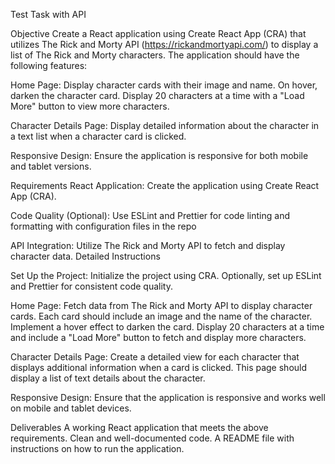 Test Task with API

Objective
Create a React application using Create React App (CRA) that utilizes The Rick and Morty API (https://rickandmortyapi.com/) to display a list of The Rick and Morty characters. The application should have the following features:

Home Page:
Display character cards with their image and name.
On hover, darken the character card.
Display 20 characters at a time with a "Load More" button to view more characters.

Character Details Page:
Display detailed information about the character in a text list when a character card is clicked.

Responsive Design: 
Ensure the application is responsive for both mobile and tablet versions.

Requirements
React Application:
Create the application using Create React App (CRA).

Code Quality (Optional):
Use ESLint and Prettier for code linting and formatting with configuration files in the repo

API Integration:
Utilize The Rick and Morty API to fetch and display character data.
Detailed Instructions

Set Up the Project:
Initialize the project using CRA.
Optionally, set up ESLint and Prettier for consistent code quality.

Home Page:
Fetch data from The Rick and Morty API  to display character cards.
Each card should include an image and the name of the character.
Implement a hover effect to darken the card.
Display 20 characters at a time and include a "Load More" button to fetch and display more characters.

Character Details Page:
Create a detailed view for each character that displays additional information when a card is clicked.
This page should display a list of text details about the character.

Responsive Design:
Ensure that the application is responsive and works well on mobile and tablet devices.

Deliverables
A working React application that meets the above requirements.
Clean and well-documented code.
A README file with instructions on how to run the application.

